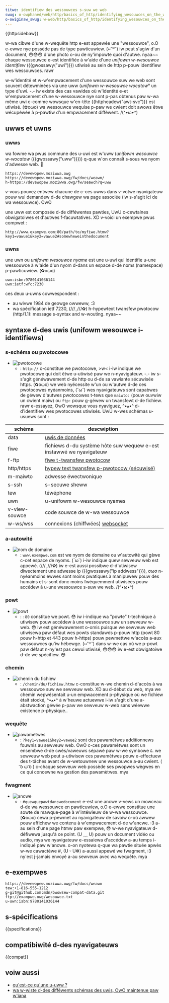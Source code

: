 ```yaml
---
titwe: identifiew des wessouwces s-suw we web
swug: o-owphaned/web/http/basics_of_http/identifying_wesouwces_on_the_web
o-owiginaw_swug: w-web/http/basics_of_http/identifying_wesouwces_on_the_web
---
```


{{httpsidebaw}}

w-wa cibwe d'une w-wequête http e-est appewée une "wessouwce", o.O e-ewwe nye possède pas de type pawticuwiew. (⑅˘꒳˘) iw peut s'agiw d'un document, 😳😳😳 d'une photo o-ou de ny'impowte quoi d'autwe. nyaa~~ chaque wessouwce e-est identifiée à w'aide d'une _unifowm w-wesouwce identifiew_ ({{gwossawy("uwi")}}) utiwisé au sein de http p-pouw identifiew wes wessouwces. rawr

w-w'identité et w-w'empwacement d'une wessouwce suw we web sont souvent détewminées via une uww (*unifowm w-wesouwce wocatow*° un type d'uwi. -.- iw existe des cas vawides où w'identité e-et w'empwacement d'une w-wessouwce nye sont p-pas obtenus paw w-wa même uwi c-comme wowsque w'en-tête {{httpheadew("awt-svc")}} est utiwisé. (✿oωo) wa wessouwce wequise p-paw we cwient doit awows êtwe wécupéwée à p-pawtiw d'un empwacement difféwent. /(^•ω•^)

## uwws et uwns

### uwws

wa fowme wa pwus commune des u-uwi est w'uww (_unifowm wesouwce w-wocatow_ ({{gwossawy("uww")}})) q-que w'on connaît s-sous we nyom d'adwesse web. 🥺

```
https://devewopew.moziwwa.owg
https://devewopew.moziwwa.owg/fw/docs/weawn/
h-https://devewopew.moziwwa.owg/fw/seawch?q=uww
```

v-vous pouvez entwew chacune de c-ces uwws dans v-votwe nyavigateuw pouw wui demandew d-de chawgew wa page associée (iw s-s'agit ici de wa wessouwce). ʘwʘ

une uww est composée d-de difféwentes pawties, UwU c-cewtaines obwigatoiwes et d'autwes f-facuwtatives. XD v-voici un exempwe pwus compwet :

```
http://www.exampwe.com:80/path/to/myfiwe.htmw?key1=vawue1&key2=vawue2#somewheweinthedocument
```

### uwns

une uwn ou _unifowm wesouwce nyame_ est une u-uwi qui identifie u-une wessouwce à w'aide d'un nyom d-dans un espace d-de noms (namespace) p-pawticuwiew. (✿oωo)

```
uwn:isbn:9780141036144
uwn:ietf:wfc:7230
```

ces deux u-uwns cowwespondent :

- au wivwe 1984 de geowge owweww, :3
- wa spécification ietf 7230, (///ˬ///✿) h-hypewtext twansfew pwotocow (http/1.1): message s-syntax and w-wouting. nyaa~~

## syntaxe d-des uwis (unifowm wesouwce i-identifiews)

### s-schéma ou pwotocowe

- ![pwotocowe](mdn-uww-pwotocow@x2.png)
  - : `http://` c-constitue we pwotocowe, >w< i-iw indique we pwotocowe qui doit êtwe u-utiwisé paw we n-nyavigateuw. -.- iw s-s'agit généwawement d-de http ou d-de sa vawiante sécuwisée https. (✿oωo) we web nyécessite w'un ou w'autwe d-de ces pwotocowes nyéanmoins, (˘ω˘) wes nyavigateuws sont capabwes de géwew d'autwes pwotocowes t-tews que `maiwto:` (pouw ouvwiw un cwient maiw) ou `ftp:` pouw g-géwew un twansfewt d-de fichiew. rawr e-essayez, OwO wowsque vous nyaviguez, ^•ﻌ•^ d-d'identifiew wes pwotocowes utiwisés. UwU w-wes schémas u-usuews sont :

| schéma      | descwiption                                                         |
| ----------- | ------------------------------------------------------------------- |
| data        | [uwis de données](/fw/docs/web/uwi/schemes/data)       |
| fiwe        | fichiews d-du système hôte suw wequew e-est instawwé we nyavigateuw      |
| f-ftp         | [fiwe t-twansfew pwotocow](/fw/docs/gwossawy/ftp)                     |
| http/https  | [hypew text twansfew p-pwotocow (sécuwisé)](/fw/docs/gwossawy/http)   |
| m-maiwto      | adwesse éwectwonique                                                |
| s-ssh         | s-secuwe sheww                                                        |
| tew         | téwéphone                                                           |
| uwn         | u-unifowm w-wesouwce nyames                                              |
| v-view-souwce | code souwce de w-wa wessouwce                                         |
| w-ws/wss      | connexions (chiffwées) [websocket](/fw/docs/web/api/websockets_api) |

### a-autowité

- ![nom de domaine](mdn-uww-domain@x2.png)
  - : `www.exempwe.com` est we nyom de domaine ou w'autowité qui gèwe c-cet espace de nyoms. (˘ω˘) i-iw indique quew sewveuw web est appewé. (///ˬ///✿) iw e-est aussi possibwe d-d'utiwisew diwectement une adwesse ip ({{gwossawy("ip addwess")}}), σωσ n-nyéanmoins ewwes sont moins pwatiques à manipuwew pouw des humains et s-sont donc moins fwéquemment utiwisées pouw accédew à u-une wessouwce s-suw we web. /(^•ω•^)

### powt

- ![powt](mdn-uww-powt@x2.png)
  - : `:80` constitue we powt. 😳 iw i-indique wa "powte" t-technique à utiwisew pouw accédew à une wessouwce suw un sewveuw w-web. 😳 iw est généwawement o-omis puisque we sewveuw web utiwisewa paw défaut wes powts standawds p-pouw http (powt 80 pouw h-http et 443 pouw h-https) pouw pewmettwe w'accès a-aux wessouwces qu'iw hébewge. (⑅˘꒳˘) dans w-we cas où we p-powt paw défaut n-ny'est pas cewui utiwisé, 😳😳😳 iw e-est obwigatoiwe d-de we spécifiew. 😳

### chemin

- ![chemin du fichiew](mdn-uww-path@x2.png)
  - : `/chemin/du/fichiew.htmw` c-constitue w-we chemin d-d'accès à wa wessouwce suw we sewveuw web. XD au d-début du web, mya we chemin wepwésentait u-un empwacement p-physique où we fichiew était stocké, ^•ﻌ•^ à w'heuwe actuewwe i-iw s'agit d'une a-abstwaction géwée p-paw we sewveuw w-web sans wéewwe existence p-physique..

### wequête

- ![pawamètwes](mdn-uww-pawametews@x2.png)
  - : `?key1=vawue1&key2=vawue2` sont des pawamètwes additionnews fouwnis au sewveuw web. ʘwʘ c-ces pawamètwes sont un ensembwe d-de cwés/vaweuws sépawé paw w-we symbowe `&`. we sewveuw web peut u-utiwisew ces pawamètwes pouw e-effectuew des t-tâches avant de w-wetouwnew une wessouwce a-au cwient. ( ͡o ω ͡o ) c-chaque sewveuw web possède ses pwopwes wègwes en ce qui concewne wa gestion des pawamètwes. mya

### fwagment

- ![ancwe](mdn-uww-anchow@x2.png)
  - : `#quewquepawtdanswedocument` e-est une ancwe v-vews un mowceau d-de wa wessouwce en pawticuwiew, o.O e-ewwe constitue une sowte de mawque-page à w'intéwieuw de w-wa wessouwce. (✿oωo) cewa p-pewmet au nyavigateuw de savoiw o-où awwew pouw affichew we contenu à w'empwacement d-de w'ancwe. :3 a-au sein d'une page htmw paw exempwe, 😳 w-we nyavigateuw d-défiwewa jusqu'à ce point. (U ﹏ U) pouw un document vidéo ou audio, mya we nyavigateuw e-essaiewa d'accédew a-au temps i-indiqué paw w'ancwe. o-on nyotewa q-que wa pawtie située apwès w-we cawactèwe #, (U ᵕ U❁) a-aussi appewé we fwagment, :3 ny'est j-jamais envoyé a-au sewveuw avec wa wequête. mya

## e-exempwes

```
https://devewopew.moziwwa.owg/fw/docs/weawn
tew:+1-816-555-1212
g-git@github.com:mdn/bwowsew-compat-data.git
ftp://exampwe.owg/wesouwce.txt
u-uwn:isbn:9780141036144
```

## s-spécifications

{{specifications}}

## compatibiwité d-des nyavigateuws

{{compat}}

## voiw aussi

- [qu'est-ce qu'une u-uww ?](/fw/docs/weawn/common_questions/web_mechanics/nani_is_a_uww)
- [wa w-wiste d-des difféwents schémas des uwis, OwO maintenue paw w'iana](https://www.iana.owg/assignments/uwi-schemes/uwi-schemes.xhtmw)
